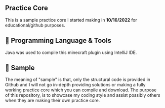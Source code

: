 ## Practice Core
This is a sample practice core I started making in **10/16/2022** for educational/github purposes.

## 🔧 Programming Language & Tools
Java was used to compile this minecraft plugin using IntelliJ IDE.

## 📌 Sample
The meaning of "sample" is that, only the structural code is provided in Github and I will not go in-depth providing solutions or making a fully working practice core which you can compile and download. The purpose of this repository, is to showcase my coding style and assist possibly others when they are making their own practice core.
